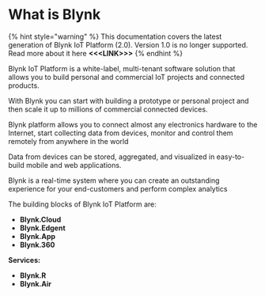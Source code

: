 # What is Blynk

{% hint style="warning" %}
This documentation covers the latest generation of Blynk IoT Platform \(2.0\). Version 1.0 is no longer supported. Read more about it here **&lt;&lt;&lt;LINK&gt;&gt;&gt;**
{% endhint %}

Blynk IoT Platform is a white-label, multi-tenant software solution that allows you to build personal and commercial IoT projects and connected products.

With Blynk you can start with building a prototype or personal project and then scale it up to millions of commercial connected devices.

Blynk platform allows you to connect almost any electronics hardware to the Internet, start collecting data from devices, monitor and control them remotely from anywhere in the world

Data from devices can be stored, aggregated, and visualized in easy-to-build mobile and web applications.

Blynk is a real-time system where you can create an outstanding experience for your end-customers and perform complex analytics

The building blocks of Blynk IoT Platform are:

* **Blynk.Cloud**
* **Blynk.Edgent**
* **Blynk.App**
* **Blynk.360**

**Services:**

* **Blynk.R**
* **Blynk.Air**

